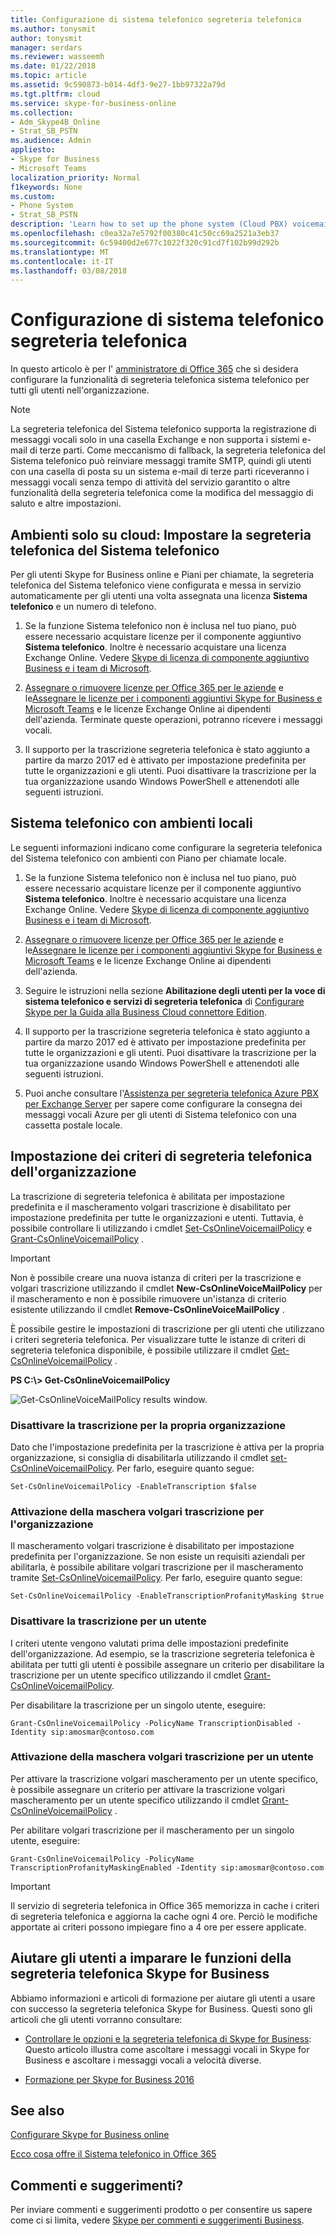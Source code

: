 ```yaml
---
title: Configurazione di sistema telefonico segreteria telefonica
ms.author: tonysmit
author: tonysmit
manager: serdars
ms.reviewer: wasseemh
ms.date: 01/22/2018
ms.topic: article
ms.assetid: 9c590873-b014-4df3-9e27-1bb97322a79d
ms.tgt.pltfrm: cloud
ms.service: skype-for-business-online
ms.collection:
- Adm_Skype4B_Online
- Strat_SB_PSTN
ms.audience: Admin
appliesto:
- Skype for Business
- Microsoft Teams
localization_priority: Normal
f1keywords: None
ms.custom:
- Phone System
- Strat_SB_PSTN
description: 'Learn how to set up the phone system (Cloud PBX) voicemail for your Skype for Business users. '
ms.openlocfilehash: c0ea32a7e5792f00380c41c50cc69a2521a3eb37
ms.sourcegitcommit: 6c59400d2e677c1022f320c91cd7f102b99d292b
ms.translationtype: MT
ms.contentlocale: it-IT
ms.lasthandoff: 03/08/2018
---
```

# <a name="set-up-phone-system-voicemail"></a>Configurazione di sistema telefonico segreteria telefonica

In questo articolo è per l' [amministratore di Office 365](http://support.office.com/article/da585eea-f576-4f55-a1e0-87090b6aaa9d) che si desidera configurare la funzionalità di segreteria telefonica sistema telefonico per tutti gli utenti nell'organizzazione.
  
> [!NOTE]
> La segreteria telefonica del Sistema telefonico supporta la registrazione di messaggi vocali solo in una casella Exchange e non supporta i sistemi e-mail di terze parti. Come meccanismo di fallback, la segreteria telefonica del Sistema telefonico può reinviare messaggi tramite SMTP, quindi gli utenti con una casella di posta su un sistema e-mail di terze parti riceveranno i messaggi vocali senza tempo di attività del servizio garantito o altre funzionalità della segreteria telefonica come la modifica del messaggio di saluto e altre impostazioni. 
  
## <a name="cloud-only-environments-set-up-phone-system-voicemail"></a>Ambienti solo su cloud: Impostare la segreteria telefonica del Sistema telefonico

Per gli utenti Skype for Business online e Piani per chiamate, la segreteria telefonica del Sistema telefonico viene configurata e messa in servizio automaticamente per gli utenti una volta assegnata una licenza **Sistema telefonico** e un numero di telefono.
  
1. Se la funzione Sistema telefonico non è inclusa nel tuo piano, può essere necessario acquistare licenze per il componente aggiuntivo **Sistema telefonico**. Inoltre è necessario acquistare una licenza Exchange Online. Vedere [Skype di licenza di componente aggiuntivo Business e i team di Microsoft](../../skype-for-business-and-microsoft-teams-add-on-licensing/skype-for-business-and-microsoft-teams-add-on-licensing.md).
    
2. [Assegnare o rimuovere licenze per Office 365 per le aziende](http://support.office.com/article/997596b5-4173-4627-b915-36abac6786dc) e le[Assegnare le licenze per i componenti aggiuntivi Skype for Business e Microsoft Teams](../../skype-for-business-and-microsoft-teams-add-on-licensing/assign-skype-for-business-and-microsoft-teams-licenses.md) e le licenze Exchange Online ai dipendenti dell'azienda. Terminate queste operazioni, potranno ricevere i messaggi vocali.
    
3. Il supporto per la trascrizione segreteria telefonica è stato aggiunto a partire da marzo 2017 ed è attivato per impostazione predefinita per tutte le organizzazioni e gli utenti. Puoi disattivare la trascrizione per la tua organizzazione usando Windows PowerShell e attenendoti alle seguenti istruzioni.
    
## <a name="phone-system-with-on-premises-environments"></a>Sistema telefonico con ambienti locali

Le seguenti informazioni indicano come configurare la segreteria telefonica del Sistema telefonico con ambienti con Piano per chiamate locale.
  
1. Se la funzione Sistema telefonico non è inclusa nel tuo piano, può essere necessario acquistare licenze per il componente aggiuntivo **Sistema telefonico**. Inoltre è necessario acquistare una licenza Exchange Online. Vedere [Skype di licenza di componente aggiuntivo Business e i team di Microsoft](../../skype-for-business-and-microsoft-teams-add-on-licensing/skype-for-business-and-microsoft-teams-add-on-licensing.md).
    
2. [Assegnare o rimuovere licenze per Office 365 per le aziende](http://support.office.com/article/997596b5-4173-4627-b915-36abac6786dc) e le[Assegnare le licenze per i componenti aggiuntivi Skype for Business e Microsoft Teams](../../skype-for-business-and-microsoft-teams-add-on-licensing/assign-skype-for-business-and-microsoft-teams-licenses.md) e le licenze Exchange Online ai dipendenti dell'azienda.
    
3. Seguire le istruzioni nella sezione **Abilitazione degli utenti per la voce di sistema telefonico e servizi di segreteria telefonica** di [Configurare Skype per la Guida alla Business Cloud connettore Edition](https://technet.microsoft.com/en-us/library/mt605228.aspx).
    
4. Il supporto per la trascrizione segreteria telefonica è stato aggiunto a partire da marzo 2017 ed è attivato per impostazione predefinita per tutte le organizzazioni e gli utenti. Puoi disattivare la trascrizione per la tua organizzazione usando Windows PowerShell e attenendoti alle seguenti istruzioni. 
    
5. Puoi anche consultare l'[Assistenza per segreteria telefonica Azure PBX per Exchange Server](https://support.microsoft.com/en-us/kb/3195158) per sapere come configurare la consegna dei messaggi vocali Azure per gli utenti di Sistema telefonico con una cassetta postale locale.
    
## <a name="setting-voicemail-policies-in-your-organization"></a>Impostazione dei criteri di segreteria telefonica dell'organizzazione

La trascrizione di segreteria telefonica è abilitata per impostazione predefinita e il mascheramento volgari trascrizione è disabilitato per impostazione predefinita per tutte le organizzazioni e utenti. Tuttavia, è possibile controllare li utilizzando i cmdlet [Set-CsOnlineVoicemailPolicy](https://technet.microsoft.com/EN-US/library/mt798310.aspx) e [Grant-CsOnlineVoicemailPolicy](https://technet.microsoft.com/EN-US/library/mt798311.aspx) .
  
> [!IMPORTANT]
> Non è possibile creare una nuova istanza di criteri per la trascrizione e volgari trascrizione utilizzando il cmdlet **New-CsOnlineVoiceMailPolicy** per il mascheramento e non è possibile rimuovere un'istanza di criterio esistente utilizzando il cmdlet **Remove-CsOnlineVoiceMailPolicy** .
  
È possibile gestire le impostazioni di trascrizione per gli utenti che utilizzano i criteri segreteria telefonica. Per visualizzare tutte le istanze di criteri di segreteria telefonica disponibile, è possibile utilizzare il cmdlet [Get-CsOnlineVoicemailPolicy](https://technet.microsoft.com/library/mt798311.aspx) .
  
 **PS C:\\> Get-CsOnlineVoicemailPolicy**
  
![Get-CsOnlineVoiceMailPolicy results window.](../../images/6cea8310-2d71-4b95-8d36-688472845727.png)
  
### <a name="turning-off-transcription-for-your-organization"></a>Disattivare la trascrizione per la propria organizzazione

Dato che l'impostazione predefinita per la trascrizione è attiva per la propria organizzazione, si consiglia di disabilitarla utilizzando il cmdlet [set-CsOnlineVoicemailPolicy](https://technet.microsoft.com/EN-US/library/mt798310.aspx). Per farlo, eseguire quanto segue:
  
```
Set-CsOnlineVoicemailPolicy -EnableTranscription $false
```

### <a name="turning-on-transcription-profanity-masking-for-your-organization"></a>Attivazione della maschera volgari trascrizione per l'organizzazione

Il mascheramento volgari trascrizione è disabilitato per impostazione predefinita per l'organizzazione. Se non esiste un requisiti aziendali per abilitarla, è possibile abilitare volgari trascrizione per il mascheramento tramite [Set-CsOnlineVoicemailPolicy](https://technet.microsoft.com/EN-US/library/mt798310.aspx). Per farlo, eseguire quanto segue:
  
```
Set-CsOnlineVoicemailPolicy -EnableTranscriptionProfanityMasking $true
```

### <a name="turning-off-transcription-for-a-user"></a>Disattivare la trascrizione per un utente

I criteri utente vengono valutati prima delle impostazioni predefinite dell'organizzazione. Ad esempio, se la trascrizione segreteria telefonica è abilitata per tutti gli utenti è possibile assegnare un criterio per disabilitare la trascrizione per un utente specifico utilizzando il cmdlet [Grant-CsOnlineVoicemailPolicy](https://technet.microsoft.com/library/mt798309.aspx).
  
Per disabilitare la trascrizione per un singolo utente, eseguire:
  
```
Grant-CsOnlineVoicemailPolicy -PolicyName TranscriptionDisabled -Identity sip:amosmar@contoso.com
```

### <a name="turning-on-transcription-profanity-masking-for-a-user"></a>Attivazione della maschera volgari trascrizione per un utente

Per attivare la trascrizione volgari mascheramento per un utente specifico, è possibile assegnare un criterio per attivare la trascrizione volgari mascheramento per un utente specifico utilizzando il cmdlet [Grant-CsOnlineVoicemailPolicy](https://technet.microsoft.com/EN-US/library/mt798309.aspx) .
  
Per abilitare volgari trascrizione per il mascheramento per un singolo utente, eseguire:
  
```
Grant-CsOnlineVoicemailPolicy -PolicyName TranscriptionProfanityMaskingEnabled -Identity sip:amosmar@contoso.com
```

> [!IMPORTANT]
> Il servizio di segreteria telefonica in Office 365 memorizza in cache i criteri di segreteria telefonica e aggiorna la cache ogni 4 ore. Perciò le modifiche apportate ai criteri possono impiegare fino a 4 ore per essere applicate. 
  
## <a name="help-your-users-learn-skype-for-business-voicemail-features"></a>Aiutare gli utenti a imparare le funzioni della segreteria telefonica Skype for Business

Abbiamo informazioni e articoli di formazione per aiutare gli utenti a usare con successo la segreteria telefonica Skype for Business. Questi sono gli articoli che gli utenti vorranno consultare:
  
- [Controllare le opzioni e la segreteria telefonica di Skype for Business](http://support.office.com/article/2deea7f8-831f-4e85-a0d4-b34da55945a8): Questo articolo illustra come ascoltare i messaggi vocali in Skype for Business e ascoltare i messaggi vocali a velocità diverse.
    
- [Formazione per Skype for Business 2016](http://support.office.com/article/eb2081bc-fd0a-4eda-94da-5a39f369ee74)
    
## <a name="related-topics"></a>See also
[Configurare Skype for Business online](../../set-up-skype-for-business-online/set-up-skype-for-business-online.md)

[Ecco cosa offre il Sistema telefonico in Office 365](../../what-is-phone-system-in-office-365/here-s-what-you-get-with-phone-system.md)

## <a name="feedback"></a>Commenti e suggerimenti?
Per inviare commenti e suggerimenti prodotto o per consentire us sapere come ci si limita, vedere [Skype per commenti e suggerimenti Business](https://www.skypefeedback.com).